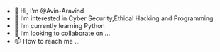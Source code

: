 - 👋 Hi, I’m @Avin-Aravind
- 👀 I’m interested in Cyber Security,Ethical Hacking and Programming
- 🌱 I’m currently learning Python
- 💞️ I’m looking to collaborate on ...
- 📫 How to reach me ...

<!---
Avin-Aravind/Avin-Aravind is a ✨ special ✨ repository because its `README.md` (this file) appears on your GitHub profile.
You can click the Preview link to take a look at your changes.
--->
